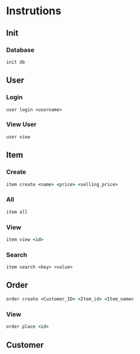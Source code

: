 # Instrutions

## Init

### Database

```
init db
```


## User

### Login

```
user login <username>
```
### View User

```
user view
```

## Item

### Create

```cmd
item create <name> <price> <selling_price>
```

### All

```cmd
item all
```

### View

```cmd
item view <id>
```

### Search

```
item search <key> <value>
```

## Order

```cmd
order create <Customer_ID> <Item_id> <Item_name>
```

### View

```cmd
order place <id>
```

## Customer